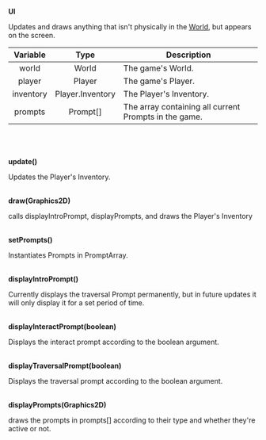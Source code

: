 __UI__

Updates and draws anything that isn't physically in the [World](world.md), but appears on the screen.

| Variable  |       Type       | Description                                           |
|:---------:|:----------------:|-------------------------------------------------------|
|   world   |      World       | The game's World.                                     |
|  player   |      Player      | The game's Player.                                    |
| inventory | Player.Inventory | The Player's Inventory.                               |
|  prompts  |     Prompt[]     | The array containing all current Prompts in the game. |

\
\
\
__update()__

Updates the Player's Inventory.

\
__draw(Graphics2D)__

calls displayIntroPrompt, displayPrompts, and draws the Player's Inventory

\
__setPrompts()__

Instantiates Prompts in PromptArray.

\
__displayIntroPrompt()__

Currently displays the traversal Prompt permanently, but in future updates it will only display it for 
a set period of time.

\
__displayInteractPrompt(boolean)__

Displays the interact prompt according to the boolean argument.

\
__displayTraversalPrompt(boolean)__

Displays the traversal prompt according to the boolean argument.

\
__displayPrompts(Graphics2D)__

draws the prompts in prompts[] according to their type and whether they're active or not.